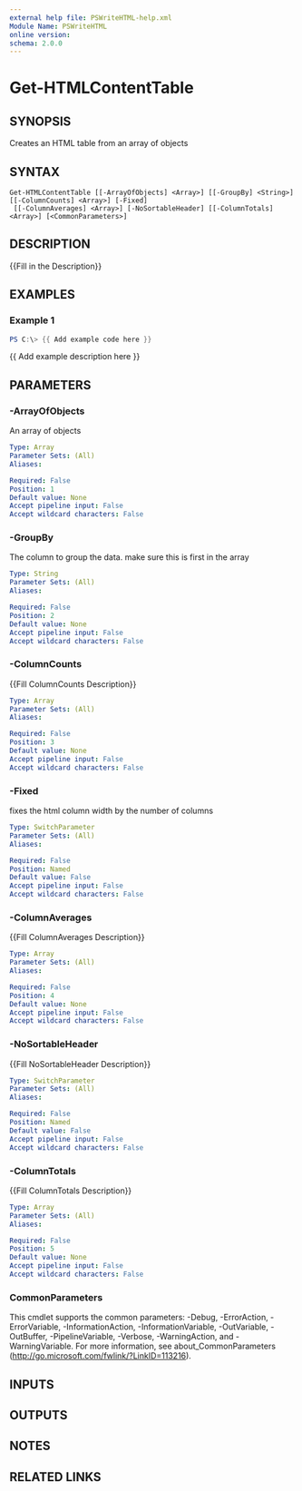 ```yaml
---
external help file: PSWriteHTML-help.xml
Module Name: PSWriteHTML
online version:
schema: 2.0.0
---
```


# Get-HTMLContentTable

## SYNOPSIS
Creates an HTML table from an array of objects

## SYNTAX

```
Get-HTMLContentTable [[-ArrayOfObjects] <Array>] [[-GroupBy] <String>] [[-ColumnCounts] <Array>] [-Fixed]
 [[-ColumnAverages] <Array>] [-NoSortableHeader] [[-ColumnTotals] <Array>] [<CommonParameters>]
```

## DESCRIPTION
{{Fill in the Description}}

## EXAMPLES

### Example 1
```powershell
PS C:\> {{ Add example code here }}
```

{{ Add example description here }}

## PARAMETERS

### -ArrayOfObjects
An array of objects

```yaml
Type: Array
Parameter Sets: (All)
Aliases:

Required: False
Position: 1
Default value: None
Accept pipeline input: False
Accept wildcard characters: False
```

### -GroupBy
The column to group the data. 
make sure this is first in the array

```yaml
Type: String
Parameter Sets: (All)
Aliases:

Required: False
Position: 2
Default value: None
Accept pipeline input: False
Accept wildcard characters: False
```

### -ColumnCounts
{{Fill ColumnCounts Description}}

```yaml
Type: Array
Parameter Sets: (All)
Aliases:

Required: False
Position: 3
Default value: None
Accept pipeline input: False
Accept wildcard characters: False
```

### -Fixed
fixes the html column width by the number of columns

```yaml
Type: SwitchParameter
Parameter Sets: (All)
Aliases:

Required: False
Position: Named
Default value: False
Accept pipeline input: False
Accept wildcard characters: False
```

### -ColumnAverages
{{Fill ColumnAverages Description}}

```yaml
Type: Array
Parameter Sets: (All)
Aliases:

Required: False
Position: 4
Default value: None
Accept pipeline input: False
Accept wildcard characters: False
```

### -NoSortableHeader
{{Fill NoSortableHeader Description}}

```yaml
Type: SwitchParameter
Parameter Sets: (All)
Aliases:

Required: False
Position: Named
Default value: False
Accept pipeline input: False
Accept wildcard characters: False
```

### -ColumnTotals
{{Fill ColumnTotals Description}}

```yaml
Type: Array
Parameter Sets: (All)
Aliases:

Required: False
Position: 5
Default value: None
Accept pipeline input: False
Accept wildcard characters: False
```

### CommonParameters
This cmdlet supports the common parameters: -Debug, -ErrorAction, -ErrorVariable, -InformationAction, -InformationVariable, -OutVariable, -OutBuffer, -PipelineVariable, -Verbose, -WarningAction, and -WarningVariable.
For more information, see about_CommonParameters (http://go.microsoft.com/fwlink/?LinkID=113216).

## INPUTS

## OUTPUTS

## NOTES

## RELATED LINKS
